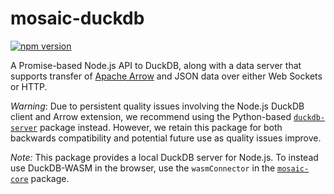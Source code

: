 # mosaic-duckdb

[![npm version](https://img.shields.io/npm/v/@uwdata/mosaic-duckdb.svg)](https://www.npmjs.com/package/@uwdata/mosaic-duckdb)

A Promise-based Node.js API to DuckDB, along with a data server that supports transfer of [Apache Arrow](https://arrow.apache.org/) and JSON data over either Web Sockets or HTTP.

_Warning_: Due to persistent quality issues involving the Node.js DuckDB client and Arrow extension, we recommend using the Python-based [`duckdb-server`](https://github.com/uwdata/mosaic/tree/main/packages/duckdb-server) package instead. However, we retain this package for both backwards compatibility and potential future use as quality issues improve.

_Note:_ This package provides a local DuckDB server for Node.js. To instead use DuckDB-WASM in the browser, use the `wasmConnector` in the [`mosaic-core`](https://github.com/uwdata/mosaic/tree/main/packages/mosaic-core) package.